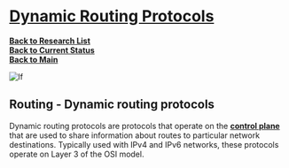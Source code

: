 # **[Dynamic Routing Protocols](https://notes.networklessons.com/routing-dynamic-routing-protocols)**

**[Back to Research List](../../../../research_list.md)**\
**[Back to Current Status](../../../../../development/status/weekly/current_status.md)**\
**[Back to Main](../../../../../README.md)**

![lf](https://wiki.linuxfoundation.org/_media/wiki/logo.png)

## Routing - Dynamic routing protocols

Dynamic routing protocols are protocols that operate on the **[control plane](https://notes.networklessons.com/network-control-plane)** that are used to share information about routes to particular network destinations. Typically used with IPv4 and IPv6 networks, these protocols operate on Layer 3 of the OSI model.
